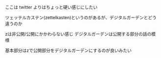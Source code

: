 <!-- memo-id: 019a33fd-e0f5-72cf-b236-97fa48737941, timestamp: 2025-10-30T07:21:07.573Z, category: "memo", template: "{{content}}" -->
ここは twitter よりはちょっと硬い感じにしたい

<!-- memo-id: 019a33fd-efd0-77a9-b89e-15bdf95c6562, timestamp: 2025-10-30T07:21:11.376Z, category: "memo", template: "{{content}}" -->
ツェッテルカステン(zettelkasten)というのがあるが、デジタルガーデンとどう違うのか

zは非公開/公開にかかわらない感じ
デジタルガーデンは公開する部分の話の模様

基本部分はzで公開部分をデジタルガーデンにするのが良いみたい